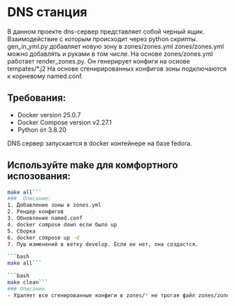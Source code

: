 # DNS станция

В данном проекте dns-сервер представляет собой черный ящик. Взаимодействие с которым происходит через python скрипты.
gen_in_yml.py добавляет новую зону в zones/zones.yml
zones/zones.yml можно добавлять и руками в том числе.
На основе zones/zones.yml работает render_zones.py. Он генерирует конфиги на основе tempates/*.j2
На основе сгенирированных конфигов зоны подключаются к корневому named.conf.

## Требования:
  - Docker version 25.0.7
  - Docker Compose version v2.27.1 
  - Python от 3.8.20

DNS сервер запускается в docker контейнере на базе fedora. 

## Используйте make для комфортного испозования:

```bash 
make all``` 
###  Описание:
1. Добавление зоны в zones.yml
2. Рендер конфигов
3. Обновление named.conf
4. docker compose down если было up
5. Сборка
6. docker compose up -d 
7. Пуш изменений в ветку develop. Если ее нет, она создастся.

```bash
make all```

```bash
make clean```
### Описание
- Удаляет все сгенированные конфиги в zones/* не трогая файл zones/zones.yml
